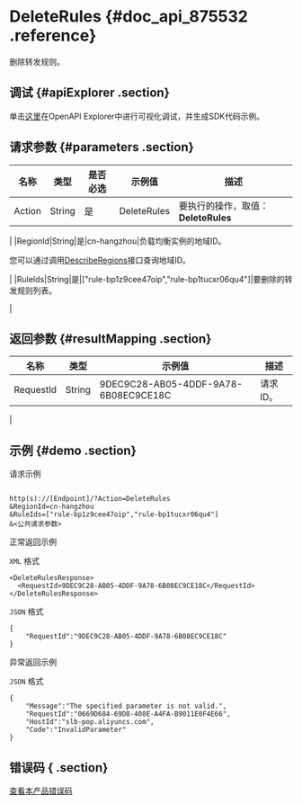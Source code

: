 # DeleteRules {#doc_api_875532 .reference}

删除转发规则。

## 调试 {#apiExplorer .section}

单击[这里](https://api.aliyun.com/#product=Slb&api=DeleteRules)在OpenAPI Explorer中进行可视化调试，并生成SDK代码示例。

## 请求参数 {#parameters .section}

|名称|类型|是否必选|示例值|描述|
|--|--|----|---|--|
|Action|String|是|DeleteRules|要执行的操作，取值：**DeleteRules**

 |
|RegionId|String|是|cn-hangzhou|负载均衡实例的地域ID。

 您可以通过调用[DescribeRegions](~~27584~~)接口查询地域ID。

 |
|RuleIds|String|是|\["rule-bp1z9cee47oip","rule-bp1tucxr06qu4"\]|要删除的转发规则列表。

 |

## 返回参数 {#resultMapping .section}

|名称|类型|示例值|描述|
|--|--|---|--|
|RequestId|String|9DEC9C28-AB05-4DDF-9A78-6B08EC9CE18C|请求ID。

 |

## 示例 {#demo .section}

请求示例

``` {#request_demo}

http(s)://[Endpoint]/?Action=DeleteRules
&RegionId=cn-hangzhou
&RuleIds=["rule-bp1z9cee47oip","rule-bp1tucxr06qu4"]
&<公共请求参数>

```

正常返回示例

`XML` 格式

``` {#xml_return_success_demo}
<DeleteRulesResponse>
  <RequestId>9DEC9C28-AB05-4DDF-9A78-6B08EC9CE18C</RequestId>
</DeleteRulesResponse>

```

`JSON` 格式

``` {#json_return_success_demo}
{
	"RequestId":"9DEC9C28-AB05-4DDF-9A78-6B08EC9CE18C"
}
```

异常返回示例

`JSON` 格式

``` {#json_return_failed_demo}
{
	"Message":"The specified parameter is not valid.",
	"RequestId":"0669D684-69D8-408E-A4FA-B9011E0F4E66",
	"HostId":"slb-pop.aliyuncs.com",
	"Code":"InvalidParameter"
}
```

## 错误码 { .section}

[查看本产品错误码](https://error-center.aliyun.com/status/product/Slb)


